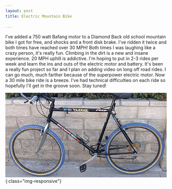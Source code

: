 ```yaml
---
layout: post
title: Electric Mountain Bike

---
```

I've added a 750 watt Bafang motor to a Diamond Back old school mountain bike I got for free, and shocks and a front disk brake.  I've ridden it twice and both times have reached over 30 MPH!  Both times I was laughing like a crazy person, it's really fun.  Climbing in the dirt is a new and insane experience.  20 MPH uphill is addictive.  I'm hoping to put in 2-3 rides per week and learn the ins and outs of the electric motor and battery.  It's been a really fun project so far and I plan on adding video on long off road rides. I can go much, much farther because of the superpower electric motor.  Now a 30 mile bike ride is a breeze.  I've had technical difficulties on each ride so hopefully I'll get in the groove soon.  Stay tuned!

![bike](/images/bike.jpg){:class="img-responsive"}
